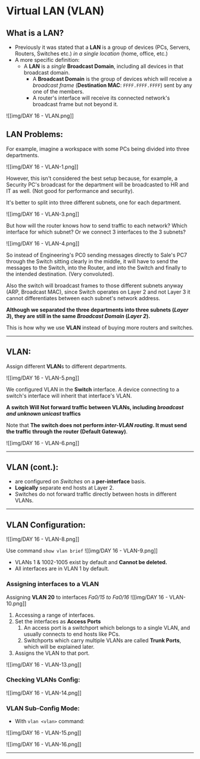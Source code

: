 # Virtual LAN (VLAN)

## What is a LAN?

* Previously it was stated that a **LAN** is a group of devices (PCs, Servers, Routers, Switches etc.) *in a single location* (home, office, etc.)
* A more specific definition:
	* A **LAN** is a *single* **Broadcast Domain**, including all devices in that broadcast domain. 
		* A **Broadcast Domain** is the group of devices which will receive a *broadcast frame* (**Destination MAC**: `FFFF.FFFF.FFFF`) sent by any one of the members.
		* A router's interface will receive its connected network's broadcast frame but not beyond it. 

![[img/DAY 16 - VLAN.png]]

## LAN Problems:

For example, imagine a workspace with some PCs being divided into three departments.

![[img/DAY 16 - VLAN-1.png]]

However, this isn't considered the best setup because, for example, a Security PC's broadcast for the department will be broadcasted to HR and IT as well. (Not good for performance and security).

It's better to split into three different subnets, one for each department.

![[img/DAY 16 - VLAN-3.png]]

But how will the router knows how to send traffic to each network? Which interface for which subnet? Or we connect 3 interfaces to the 3 subnets?

![[img/DAY 16 - VLAN-4.png]]

So instead of Engineering's PC0 sending messages directly to Sale's PC7 through the Switch sitting clearly in the middle, it will have to send the messages to the Switch, into the Router, and into the Switch and finally to the intended destination. (Very convoluted).

Also the switch will broadcast frames to those different subnets anyway (ARP, Broadcast MAC), since Switch operates on Layer 2 and not Layer 3 it cannot differentiates between each subnet's network address. 

**Although we separated the three departments into three subnets (*Layer 3*), they are still in the same *Broadcast Domain* (*Layer 2*).**

This is how why we use **VLAN** instead of buying more routers and switches.

<hr>

## VLAN:

Assign different **VLAN**s to different departments.

![[img/DAY 16 - VLAN-5.png]]

We configured VLAN in the **Switch** interface. A device connecting to a switch's interface will inherit that interface's VLAN. 

**A switch Will Not forward traffic between VLANs, including *broadcast and unknown unicast* traffics**

Note that **The switch does not perform *inter-VLAN routing*. It must send the traffic through the router (Default Gateway)**.

![[img/DAY 16 - VLAN-6.png]]

<hr>

## VLAN (cont.):

* are configured on *Switches* on a **per-interface** basis.
* **Logically** separate end hosts at Layer 2.
* Switches do not forward traffic directly between hosts in different VLANs.

<hr>

## VLAN Configuration:

![[img/DAY 16 - VLAN-8.png]]

Use command `show vlan brief`
![[img/DAY 16 - VLAN-9.png]]
* VLANs 1 & 1002-1005 exist by default and **Cannot be deleted.**
* All interfaces are in VLAN 1 by default.

### Assigning interfaces to a VLAN

Assigning **VLAN 20** to interfaces *Fa0/15 to Fa0/16*
![[img/DAY 16 - VLAN-10.png]]
1. Accessing a range of interfaces.
2. Set the interfaces as **Access Ports**
	1. An access port is a switchport which belongs to a single VLAN, and usually connects to end hosts like PCs.
	2. Switchports which carry multiple VLANs are called **Trunk Ports**, which will be explained later.
3. Assigns the VLAN to that port.

![[img/DAY 16 - VLAN-13.png]]

### Checking VLANs Config:

![[img/DAY 16 - VLAN-14.png]]

### VLAN Sub-Config Mode:

* With `vlan <vlan>` command:

![[img/DAY 16 - VLAN-15.png]]

![[img/DAY 16 - VLAN-16.png]]

<hr>